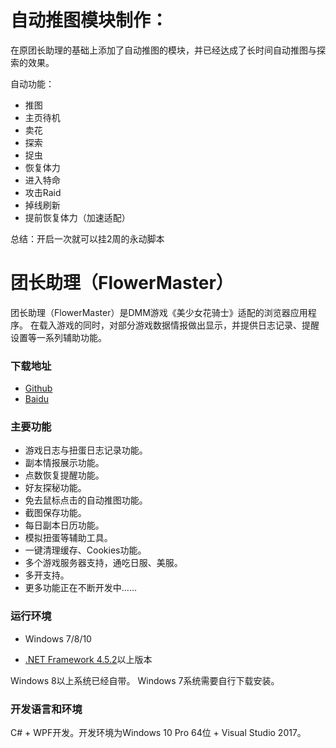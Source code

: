 # 自动推图模块制作：
 
 在原团长助理的基础上添加了自动推图的模块，并已经达成了长时间自动推图与探索的效果。
 
 自动功能：
 * 推图
 * 主页待机
 * 卖花
 * 探索
 * 捉虫
 * 恢复体力
 * 进入特命
 * 攻击Raid
 * 掉线刷新
 * 提前恢复体力（加速适配）
 
 总结：开启一次就可以挂2周的永动脚本
 

# 团长助理（FlowerMaster）

团长助理（FlowerMaster）是DMM游戏《美少女花骑士》适配的浏览器应用程序。
在载入游戏的同时，对部分游戏数据情报做出显示，并提供日志记录、提醒设置等一系列辅助功能。

### 下载地址

* [Github](https://github.com/lprensoft/FlowerMaster/releases)
* [Baidu](http://pan.baidu.com/s/1jIpqEea)

### 主要功能

* 游戏日志与扭蛋日志记录功能。
* 副本情报展示功能。
* 点数恢复提醒功能。
* 好友探秘功能。
* 免去鼠标点击的自动推图功能。
* 截图保存功能。
* 每日副本日历功能。
* 模拟扭蛋等辅助工具。
* 一键清理缓存、Cookies功能。
* 多个游戏服务器支持，通吃日服、美服。
* 多开支持。
* 更多功能正在不断开发中……

### 运行环境

* Windows 7/8/10

* [.NET Framework 4.5.2](https://www.microsoft.com/zh-CN/download/details.aspx?id=42642)以上版本

Windows 8以上系统已经自带。
Windows 7系统需要自行下载安装。

### 开发语言和环境

C# + WPF开发。开发环境为Windows 10 Pro 64位 + Visual Studio 2017。
